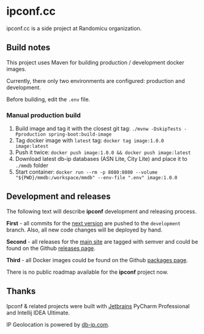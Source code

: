 # ipconf.cc

ipconf.cc is a side project at Randomicu organization.

## Build notes

This project uses Maven for building production / development docker images.

Currently, there only two environments are configured: production and development.

Before building, edit the `.env` file.

### Manual production build

1. Build image and tag it with the closest git tag: `./mvnw -DskipTests -Pproduction spring-boot:build-image`
2. Tag docker image with `latest` tag: `docker tag image:1.0.0 image:latest` 
3. Push it twice: `docker push image:1.0.0 && docker push image:latest`
4. Download latest db-ip databases (ASN Lite, City Lite) and place it to `./mmdb` folder
5. Start container: `docker run --rm -p 8080:8080 --volume "${PWD}/mmdb:/workspace/mmdb" --env-file ".env" image:1.0.0`

## Development and releases

The following text will describe **ipconf** development and releasing process.

**First** - all commits for the [next version](https://next.ipconf.cc) are pushed to the `development` branch. Also, all new code changes will be deployed by hand.

**Second** - all releases for the [main site](https://ipconf.cc) are tagged with semver and could be found on the Github [releases page](https://github.com/randomicu/ipconf/releases).

**Third** - all Docker images could be found on the Github [packages page](https://github.com/orgs/randomicu/packages?repo_name=ipconf).

There is no public roadmap available for the **ipconf** project now.

## Thanks

Ipconf & related projects were built with [Jetbrains](https://www.jetbrains.com/?from=RandomicuQAAPI) PyCharm Professional
and Intellij IDEA Ultimate.

IP Geolocation is powered by [db-ip.com](https://db-ip.com/).
